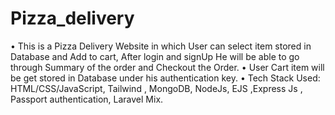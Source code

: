# Pizza_delivery

• This is a Pizza Delivery Website in which User can select item stored in Database and Add to cart, After login
and signUp He will be able to go through Summary of the order and Checkout the Order.
• User Cart item will be get stored in Database under his authentication key.
• Tech Stack Used: HTML/CSS/JavaScript, Tailwind , MongoDB, NodeJs, EJS ,Express Js , Passport authentication, Laravel Mix.


